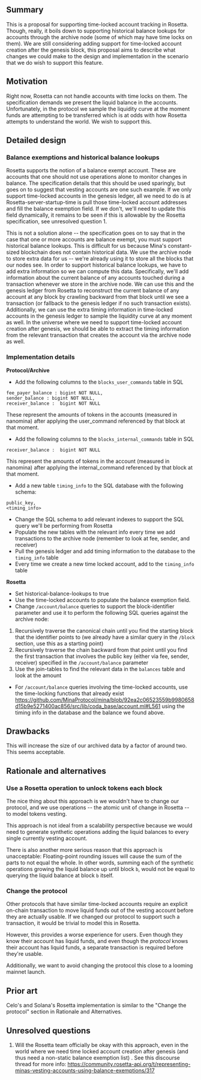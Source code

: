 ## Summary

[summary]: #summary

This is a proposal for supporting time-locked account tracking in Rosetta.
Though, really, it boils down to supporting historical balance lookups for
accounts through the archive node (some of which may have time locks on them).
We are still considering adding support for time-locked account creation after
the genesis block, this proposal aims to describe what changes we could make to
the design and implementation in the scenario that we do wish to support this
feature.

## Motivation

[motivation]: #motivation

Right now, Rosetta can not handle accounts with time locks on them. The
specification demands we present the liquid balance in the accounts.
Unfortunately, in the protocol we sample the liquidity curve at the moment funds
are attempting to be transferred which is at odds with how Rosetta attempts to
understand the world. We wish to support this.

## Detailed design

[detailed-design]: #detailed-design

### Balance exemptions and historical balance lookups

Rosetta supports the notion of a balance exempt account. These are accounts that
one should not use operations alone to monitor changes in balance. The
specification details that this should be used sparingly, but goes on to suggest
that vesting accounts are one such example. If we only support time-locked
accounts in the genesis ledger, all we need to do is at
Rosetta-server-startup-time is pull those time-locked account addresses and fill
the balance exemption field. If we don't, we'll need to update this field
dynamically, it remains to be seen if this is allowable by the Rosetta
specification, see unresolved question 1.

This is not a solution alone -- the specification goes on to say that in the
case that one or more accounts are balance exempt, you must support historical
balance lookups. This is difficult for us because Mina's constant-sized
blockchain does not contain historical data. We use the archive node to store
extra data for us -- we're already using it to store all the blocks that our
nodes see. In order to support historical balance lookups, we have to add extra
information so we can compute this data. Specifically, we'll add information
about the current balance of any accounts touched during a transaction whenever
we store in the archive node. We can use this and the genesis ledger from
Rosetta to reconstruct the current balance of any account at any block by
crawling backward from that block until we see a transaction (or fallback to the
genesis ledger if no such transaction exists). Additionally, we can use the
extra timing information in time-locked accounts in the genesis ledger to sample
the liquidity curve at any moment as well. In the universe where we need to
support time-locked account creation after genesis, we should be able to extract
the timing information from the relevant transaction that creates the account
via the archive node as well.

### Implementation details

**Protocol/Archive**

- Add the following columns to the `blocks_user_commands` table in SQL

```
fee_payer_balance : bigint NOT NULL,
sender_balance : bigint NOT NULL,
receiver_balance :  bigint NOT NULL
```

These represent the amounts of tokens in the accounts (measured in nanomina)
after applying the user_command referenced by that block at that moment.

- Add the following columns to the `blocks_internal_commands` table in SQL

```
receiver_balance :  bigint NOT NULL
```

This represent the amounts of tokens in the account (measured in nanomina) after
applying the internal_command referenced by that block at that moment.

- Add a new table `timing_info` to the SQL database with the following schema:

```
public_key,
<timing_info>
```

- Change the SQL schema to add relevant indexes to support the SQL query we'll
  be performing from Rosetta
- Populate the new tables with the relevant info every time we add transactions
  to the archive node (remember to look at fee, sender, and receiver)
- Pull the genesis ledger and add timing information to the database to the
  `timing_info` table
- Every time we create a new time locked account, add to the `timing_info` table

**Rosetta**

- Set historical-balance-lookups to true
- Use the time-locked accounts to populate the balance exemption field.
- Change `/account/balance` queries to support the block-identifier parameter
  and use it to perform the following SQL queries against the archive node:

1. Recursively traverse the canonical chain until you find the starting block
   that the identifier points to (we already have a similar query in the
   `/block` section, use this as a starting point)
2. Recursively traverse the chain backward from that point until you find the
   first transaction that involves the public key (either via fee, sender,
   receiver) specified in the `/account/balance` parameter
3. Use the join-tables to find the relevant data in the `balances` table and
   look at the amount

- For `/account/balance` queries involving the time-locked accounts, use the
  time-locking functions that already exist
  https://github.com/MinaProtocol/mina/blob/92ea2c06523559b9980658d15b9e5271400ac856/src/lib/coda_base/account.ml#L561
  using the timing info in the database and the balance we found above.

## Drawbacks

[drawbacks]: #drawbacks

This will increase the size of our archived data by a factor of around two. This
seems acceptable.

## Rationale and alternatives

[rationale-and-alternatives]: #rationale-and-alternatives

### Use a Rosetta operation to unlock tokens each block

The nice thing about this approach is we wouldn't have to change our protocol,
and we use operations -- the atomic unit of change in Rosetta -- to model tokens
vesting.

This approach is not ideal from a scalability perspective because we would need
to generate synthetic operations adding the liquid balances to every single
currently vesting account.

There is also another more serious reason that this approach is unacceptable:
Floating-point rounding issues will cause the sum of the parts to not equal the
whole. In other words, summing each of the synthetic operations growing the
liquid balance up until block `b`, would not be equal to querying the liquid
balance at block `b` itself.

### Change the protocol

Other protocols that have similar time-locked accounts require an explicit
on-chain transaction to move liquid funds out of the vesting account before they
are actually usable. If we changed our protocol to support such a transaction,
it would be trivial to model this in Rosetta.

However, this provides a worse experience for users. Even though they know their
account has liquid funds, and even though the _protocol_ knows their account has
liquid funds, a separate transaction is required before they're usable.

Additionally, we want to avoid changing the protocol this close to a looming
mainnet launch.

## Prior art

[prior-art]: #prior-art

Celo's and Solana's Rosetta implementation is similar to the "Change the
protocol" section in Rationale and Alternatives.

## Unresolved questions

[unresolved-questions]: #unresolved-questions

1. Will the Rosetta team officially be okay with this approach, even in the
   world where we need time locked account creation after genesis (and thus need
   a non-static balance exemption list) . See this discourse thread for more
   info:
   https://community.rosetta-api.org/t/representing-minas-vesting-accounts-using-balance-exemptions/317
